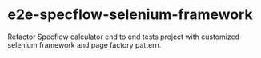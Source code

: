 # e2e-specflow-selenium-framework
Refactor Specflow calculator end to end tests project with customized selenium framework and page factory pattern.

